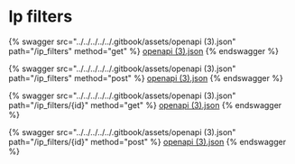 # Ip filters

{% swagger src="../../../../../.gitbook/assets/openapi (3).json" path="/ip_filters" method="get" %}
[openapi (3).json](<../../../../../.gitbook/assets/openapi (3).json>)
{% endswagger %}

{% swagger src="../../../../../.gitbook/assets/openapi (3).json" path="/ip_filters" method="post" %}
[openapi (3).json](<../../../../../.gitbook/assets/openapi (3).json>)
{% endswagger %}

{% swagger src="../../../../../.gitbook/assets/openapi (3).json" path="/ip_filters/{id}" method="get" %}
[openapi (3).json](<../../../../../.gitbook/assets/openapi (3).json>)
{% endswagger %}

{% swagger src="../../../../../.gitbook/assets/openapi (3).json" path="/ip_filters/{id}" method="post" %}
[openapi (3).json](<../../../../../.gitbook/assets/openapi (3).json>)
{% endswagger %}
